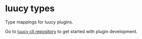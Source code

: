 # luucy types
Type mappings for luucy plugins. 

Go to [luucy cli repository](https://github.com/luucyadmin/luucy-cli) to get started with plugin development.